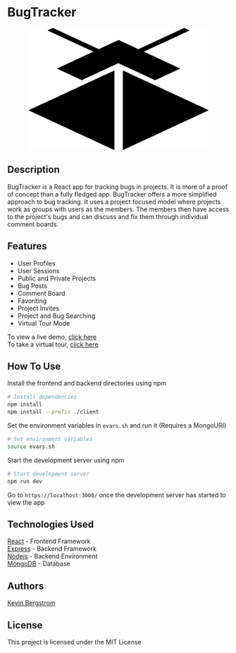 # BugTracker
<p align="center">
  <img src="https://github.com/kevbergstrom/BugTracker/blob/master/logoFinal.png" alt="BugTracker" width="407px" height="277px" />
</p>

## Description
BugTracker is a React app for tracking bugs in projects. It is more of a proof of concept than a fully fledged app. BugTracker offers a more simplified approach to bug tracking. It uses a project focused model where projects work as groups with users as the members. The members then have access to the project's bugs and can discuss and fix them through individual comment boards.
## Features
* User Profiles
* User Sessions
* Public and Private Projects
* Bug Posts
* Comment Board
* Favoriting
* Project Invites
* Project and Bug Searching
* Virtual Tour Mode
  
To view a live demo, [click here](https://github.com)  
To take a virtual tour, [click here](https://github.com)
## How To Use

Install the frontend and backend directories using npm
```bash
# Install dependencies
npm install
npm install --prefix ./client
```

Set the environment variables in `evars.sh` and run it (Requires a MongoURI)
```bash
# Set environment variables
source evars.sh
```

Start the development server using npm
```bash
# Start development server
npm run dev
```

Go to `https://localhost:3000/` once the development server has started to view the app

## Technologies Used
[React](https://reactjs.org) - Frontend Framework  
[Express](https://www.npmjs.com/packages/express) - Backend Framework  
[Nodejs](https://nodejs.org/en/) - Backend Environment  
[MongoDB](https://www.mongodb/com) - Database
## Authors
[Kevin Bergstrom](https://github.com/kevbergstrom)
## License
This project is licensed under the MIT License
